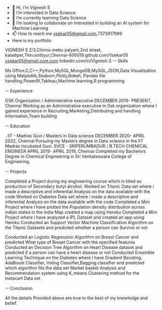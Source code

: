 - 👋 Hi, I’m Vignesh S
- 👀 I’m interested in Data Science
- 🌱 I’m currently learning Data Science
- 💞️ I’m looking to collaborate on Interested in building an AI system for Machine Learning
- 📫 How to reach me vsekar05@gmail.com,7373917999
- Here is my portfolio

VIGNESH S
2/3,Chinna mettu palyam,2nd street,
kaladipet,Thiruvottiyur,Chennai-600019
github.com/Vsekar05
vsekar05@gmail.com.com
linkedin.com/in/Vignesh S
ㅡ
Skills

Ms Office,C,C++,Python,MySQL,MongoDB,MySQL,JSON,Data Visualization using Matplotlib,Seaborn,Plotly,Bokeh, Pandas file handling,PowerBI,Tableau,Machine learning,R programming

ㅡ
Experience


GSK Organization / Administrative executive
DECEMBER 2019- PRESENT,  Chennai
Working as an Administrative executive in Gsk organization where I gained experience in Recruiting,Marketing,Distributing and handling information,Team building


ㅡ
Education                                                                   

.
IIT - Madras Guvi / Masters in Data science
DECEMBER 2020- APRIL 2022, Chennai
Pursuing my Masters degree in Data science in the IIT Madras incubated Guvi.
SVCE - SRIPERUMBADUR / B.TECH CHEMICAL ENGINEER
APRIL 2015- APRIL 2019, Chennai
Completed my Bachelors Degree in Chemical Engineering in Sri Venkateswara College of Engineering.


ㅡ
Projects

Completed a Project during my engineering course which is titled as production of Secondary butyl alcohol.
Worked on Titanic Data set where i made a descriptive and inferential Analysis on the data available with the code
Worked on Diabetes Data set where i made a descriptive and inferential Analysis on the data available with the code
Completed a Mini Project where i have plotted the Population density distribution across indian states in the India Map created a map using Heroku
Completed a Mini Project where i have analyzed a IPL Dataset and created an app using Heroku 
Conducted an Support Vector Machine Classification Algorithm on the Titanic Datasets and predicted whether a person can Survive or not

Conducted an Logistic Regression Algorithm on Breast Cancer and predicted What type of Breast Cancer with the specified features
Conducted an Decision Tree Algorithm on Heart Disease dataset and predicted if a person can have a heart disease or not
Conducted Ensemble Learning Technique on the Diabetes where I have Gradient Boosting, AdaBoost Classifier, Voting Classifier,Bagging classifier and predicted which algorithm fits the data set
Market basket Analysis and Recommendation system using K_means Clustering method for the Instacart Data set



ㅡ
Conclusion 

All the details Provided above are true to the best of my knowledge and belief.


